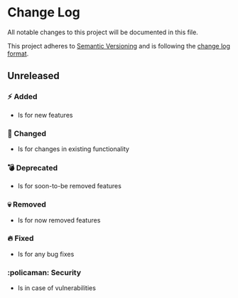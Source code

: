 # Change Log

All notable changes to this project will be documented in this file.

This project adheres to [Semantic Versioning](http://semver.org/) and is following the [change log format](http://keepachangelog.com/).

## Unreleased

### :zap: Added

* Is for new features

### :dizzy: Changed

* Is for changes in existing functionality

### :bomb: Deprecated

* Is for soon-to-be removed features

### :skull: Removed

* Is for now removed features

### :fire: Fixed

* Is for any bug fixes

### :policaman: Security

* Is in case of vulnerabilities